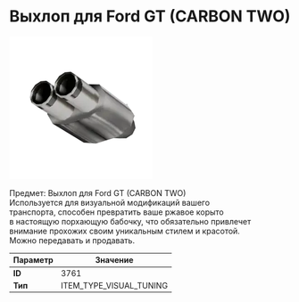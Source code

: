 # Выхлоп для Ford GT (CARBON TWO)

![Item Image](../img/3761.webp?raw=true)

Предмет: Выхлоп для Ford GT (CARBON TWO)<br>Используется для визуальной модификаций вашего<br>транспорта, способен превратить ваше ржавое корыто<br>в настоящую порхающую бабочку, что обязательно привлечет<br>внимание прохожих своим уникальным стилем и красотой.<br>Можно передавать и продавать.


| Параметр | Значение |
|----------|----------|
| **ID** | 3761 |
| **Тип** | ITEM_TYPE_VISUAL_TUNING |

